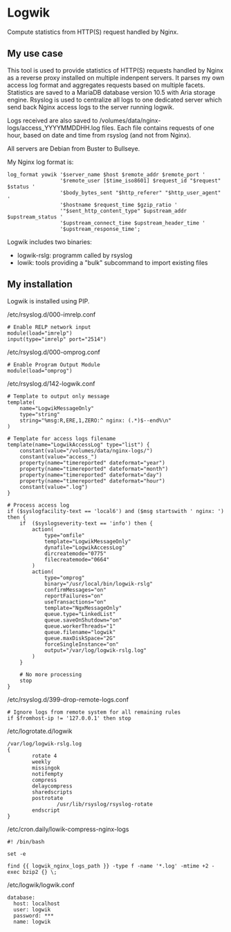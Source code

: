 # Logwik

Compute statistics from HTTP(S) request handled by Nginx.

## My use case

This tool is used to provide statistics of HTTP(S) requests handled by Nginx as
a reverse proxy installed on multiple indenpent servers. It parses my own access
log format and aggregates requests based on multiple facets. Statistics are
saved to a MariaDB database version 10.5 with Aria storage engine. Rsyslog is
used to centralize all logs to one dedicated server which send back Nginx access
logs to the server running logwik.

Logs received are also saved to /volumes/data/nginx-logs/access_YYYYMMDDHH.log
files. Each file contains requests of one hour, based on date and time from rsyslog
(and not from Nginx).

All servers are Debian from Buster to Bullseye.

My Nginx log format is:
```
log_format yowik '$server_name $host $remote_addr $remote_port '
                 '$remote_user [$time_iso8601] $request_id "$request" $status '
                 '$body_bytes_sent "$http_referer" "$http_user_agent" '
                 '$hostname $request_time $gzip_ratio '
                 '"$sent_http_content_type" $upstream_addr $upstream_status '
                 '$upstream_connect_time $upstream_header_time '
                 '$upstream_response_time';
```

Logwik includes two binaries:
* logwik-rslg: programm called by rsyslog
* lowik: tools providing a "bulk" subcommand to import existing files

## My installation

Logwik is installed using PIP.

/etc/rsyslog.d/000-imrelp.conf
```
# Enable RELP network input
module(load="imrelp")
input(type="imrelp" port="2514")
```

/etc/rsyslog.d/000-omprog.conf
```
# Enable Program Output Module
module(load="omprog")
```

/etc/rsyslog.d/142-logwik.conf
```
# Template to output only message
template(
    name="LogwikMessageOnly"
    type="string"
    string="%msg:R,ERE,1,ZERO:^ nginx: (.*)$--end%\n"
)

# Template for access logs filename
template(name="LogwikAccessLog" type="list") {
    constant(value="/volumes/data/nginx-logs/")
    constant(value="access_")
    property(name="timereported" dateformat="year")
    property(name="timereported" dateformat="month")
    property(name="timereported" dateformat="day")
    property(name="timereported" dateformat="hour")
    constant(value=".log")
}

# Process access log
if ($syslogfacility-text == 'local6') and ($msg startswith ' nginx: ') then {
    if  ($syslogseverity-text == 'info') then {
        action(
            type="omfile"
            template="LogwikMessageOnly"
            dynafile="LogwikAccessLog"
            dircreatemode="0775"
            filecreatemode="0664"
        )
        action(
            type="omprog"
            binary="/usr/local/bin/logwik-rslg"
            confirmMessages="on"
            reportFailures="on"
            useTransactions="on"
            template="NgxMessageOnly"
            queue.type="LinkedList"
            queue.saveOnShutdown="on"
            queue.workerThreads="1"
            queue.filename="logwik"
            queue.maxDiskSpace="2G"
            forceSingleInstance="on"
            output="/var/log/logwik-rslg.log"
        )
    }

    # No more processing
    stop
}
```

/etc/rsyslog.d/399-drop-remote-logs.conf
```
# Ignore logs from remote system for all remaining rules
if $fromhost-ip != '127.0.0.1' then stop
```

/etc/logrotate.d/logwik
```
/var/log/logwik-rslg.log
{
        rotate 4
        weekly
        missingok
        notifempty
        compress
        delaycompress
        sharedscripts
        postrotate
                /usr/lib/rsyslog/rsyslog-rotate
        endscript
}
```

/etc/cron.daily/lowik-compress-nginx-logs
```
#! /bin/bash

set -e

find {{ logwik_nginx_logs_path }} -type f -name '*.log' -mtime +2 -exec bzip2 {} \;
```

/etc/logwik/logwik.conf
```
database:
  host: localhost
  user: logwik
  password: ***
  name: logwik

```
